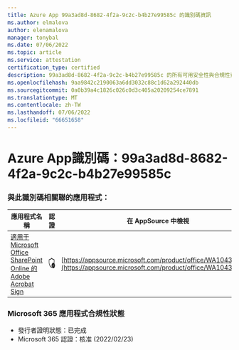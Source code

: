 ```yaml
---
title: Azure App 99a3ad8d-8682-4f2a-9c2c-b4b27e99585c 的識別碼資訊
ms.author: elmalova
author: elenamalova
manager: tonybal
ms.date: 07/06/2022
ms.topic: article
ms.service: attestation
certification_type: certified
description: 99a3ad8d-8682-4f2a-9c2c-b4b27e99585c 的所有可用安全性與合規性資訊。
ms.openlocfilehash: 9aa9842c2190063a6dd3032c88c1d62a292440db
ms.sourcegitcommit: 0a0b39a4c1826c026c0d3c405a20209254ce7891
ms.translationtype: MT
ms.contentlocale: zh-TW
ms.lasthandoff: 07/06/2022
ms.locfileid: "66651658"
---
```

# <a name="azure-app-id-99a3ad8d-8682-4f2a-9c2c-b4b27e99585c"></a>Azure App識別碼：99a3ad8d-8682-4f2a-9c2c-b4b27e99585c


### <a name="apps-associated-with-this-id"></a>與此識別碼相關聯的應用程式：
| **應用程式名稱** | **認證** | **在 AppSource 中檢視** |
|--------------|---------------|-----------------------|
| [適用于 Microsoft Office SharePoint Online 的 Adobe Acrobat Sign](../forward/WA104381012.md) | <img alt="Certified application badge" src="../media/certified-badge.png" height="25" width="25" /> | [https://appsource.microsoft.com/product/office/WA104381012](https://appsource.microsoft.com/product/office/WA104381012) |

### <a name="microsoft-365-app-compliance-status"></a>Microsoft 365 應用程式合規性狀態
- 發行者證明狀態：已完成
- Microsoft 365 認證：核准 (2022/02/23) 
